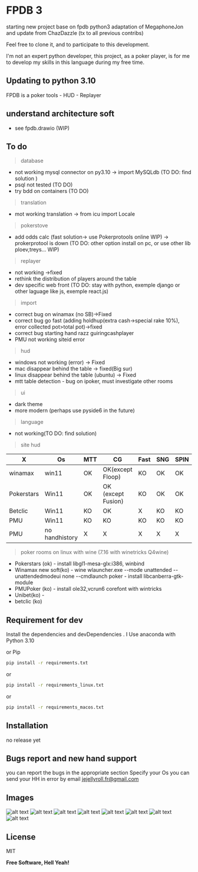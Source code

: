 # FPDB 3

starting new project base on fpdb python3 adaptation of MegaphoneJon and update from ChazDazzle 
(tx to all previous contribs)

Feel free to clone it, and to participate to this development.

I'm not an expert python developer, this project, as a poker player, is for me to develop my skills in this language during my free time.

## Updating to python 3.10

FPDB is a poker tools - HUD - Replayer

## understand architecture soft

- see fpdb.drawio (WIP)

## To do

>database
- not working mysql connector on py3.10 -> import MySQLdb (TO DO: find solution )
- psql not tested (TO DO)
- try bdd on containers (TO DO)
>translation
- mot working translation -> from icu import Locale
>pokerstove
- add odds calc (fast solution-> use Pokerprotools online WIP) -> prokerprotool is down (TO DO: other option install on pc, or use other lib ploev,treys... WIP)
>replayer
- not working ->fixed
- rethink the distribution of players around the table
- dev specific web front (TO DO: stay with python, exemple django or other laguage like js, exemple react.js)
>import
- correct bug on winamax (no SB)->Fixed
- correct bug go fast (adding holdhup(extra cash->special rake 10%), error collected pot>total pot)->fixed
- correct bug starting  hand razz guiringcashplayer
- PMU not working siteid error
>hud
- windows not working (error) -> Fixed
- mac disappear behind the table -> fixed(Big sur)
- linux disappear behind the table (ubuntu) -> Fixed
- mtt table detection - bug on ipoker, must investigate other rooms
>ui
- dark theme
- more modern (perhaps use pyside6 in the future)
>language
- not working(TO DO: find solution)
>site hud

| X      |Os    |MTT| CG|Fast|SNG|SPIN|
|------- |------|---|---|----|---|----|
|winamax | win11| OK  | OK(except Floop)| KO | OK| OK |
|Pokerstars| Win11| OK  |OK (except Fusion)| KO | OK  | OK   |
|Betclic| Win11| KO | OK  | X|  KO  | KO   |
|PMU| Win11| KO | KO  | KO|  KO  | KO   |
|PMU| no handhistory| X | X  | X|  X  | X   |

>poker rooms on linux with wine (7.16 with winetricks Q4wine)
- Pokerstars (ok) - install libgl1-mesa-glx:i386, winbind
- Winamax new soft(ko) - wine wlauncher.exe --mode unattended --unattendedmodeui none --cmdlaunch poker - install libcanberra-gtk-module
- PMUPoker (ko) - install ole32,vcrun6 corefont with wintricks
- Unibet(ko) -
- betclic (ko) 

## Requirement for dev 
Install the dependencies and devDependencies .
I Use anaconda with Python 3.10

or Pip

```sh
pip install -r requirements.txt
```
or 
```sh
pip install -r requirements_linux.txt
```
or
```sh
pip install -r requirements_macos.txt
```

## Installation
no release yet

## Bugs report and new hand support

you can report the bugs in the appropriate section
Specify your Os
you can send your HH in error by email jejellyroll.fr@gmail.com

## Images
![alt text](https://github.com/jejellyroll-fr/fpdb-3/blob/main/fpdb3_home.png)
![alt text](https://github.com/jejellyroll-fr/fpdb-3/blob/main/fpdb3_grahspin.png)
![alt text](https://github.com/jejellyroll-fr/fpdb-3/blob/main/fpdb3_graphcg.png)
![alt text](https://github.com/jejellyroll-fr/fpdb-3/blob/main/fpdb3_handreplayer.png)
![alt text](https://github.com/jejellyroll-fr/fpdb-3/blob/main/fpdb3_session_stats.png)
![alt text](https://github.com/jejellyroll-fr/fpdb-3/blob/main/fpdb3_session_stats.png)
![alt text](https://github.com/jejellyroll-fr/fpdb-3/blob/main/fpd3_handviever.png)
![alt text](https://github.com/jejellyroll-fr/fpdb-3/blob/main/fpdb3_oddcalc.png)

## License

MIT

**Free Software, Hell Yeah!**


